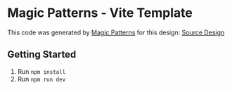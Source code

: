 # Magic Patterns - Vite Template

This code was generated by [Magic Patterns](https://magicpatterns.com) for this design: [Source Design](https://www.magicpatterns.com/c/gnaae7rnkeyrim1gsnsapw)

## Getting Started

1. Run `npm install`
2. Run `npm run dev`
